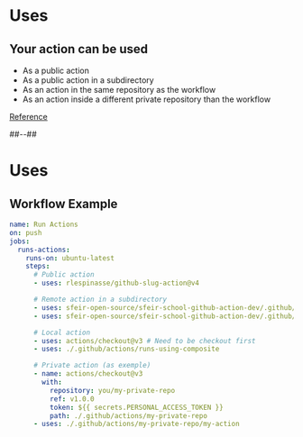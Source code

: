 <!-- .slide: -->

# Uses

## Your action can be used

* As a public action
* As a public action in a subdirectory
* As an action in the same repository as the workflow
* As an action inside a different private repository than the workflow

[Reference](https://docs.github.com/en/actions/using-workflows/workflow-syntax-for-github-actions#jobsjob_idstepsuses)
<!-- .element: class="credits" -->

##--##

<!-- .slide: class="with-code max-height" -->

# Uses

## Workflow Example

```yaml
name: Run Actions
on: push
jobs:
  runs-actions:
    runs-on: ubuntu-latest
    steps:
      # Public action
      - uses: rlespinasse/github-slug-action@v4

      # Remote action in a subdirectory
      - uses: sfeir-open-source/sfeir-school-github-action-dev/.github/actions/runs-using-node@v1
      - uses: sfeir-open-source/sfeir-school-github-action-dev/.github/actions/runs-using-docker@v1

      # Local action
      - uses: actions/checkout@v3 # Need to be checkout first
      - uses: ./.github/actions/runs-using-composite

      # Private action (as exemple)
      - name: actions/checkout@v3
        with:
          repository: you/my-private-repo
          ref: v1.0.0
          token: ${{ secrets.PERSONAL_ACCESS_TOKEN }}
          path: ./.github/actions/my-private-repo
      - uses: ./.github/actions/my-private-repo/my-action
```
